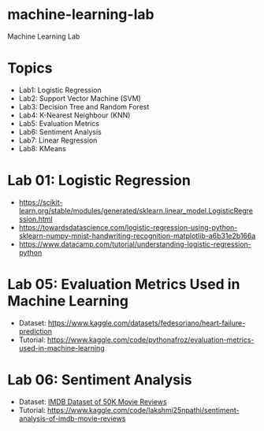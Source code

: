 # machine-learning-lab
Machine Learning Lab

# Topics
* Lab1: Logistic Regression
* Lab2: Support Vector Machine (SVM)
* Lab3: Decision Tree and Random Forest
* Lab4: K-Nearest Neighbour (KNN)
* Lab5: Evaluation Metrics
* Lab6: Sentiment Analysis
* Lab7: Linear Regression
* Lab8: KMeans

# Lab 01: Logistic Regression
* https://scikit-learn.org/stable/modules/generated/sklearn.linear_model.LogisticRegression.html
* https://towardsdatascience.com/logistic-regression-using-python-sklearn-numpy-mnist-handwriting-recognition-matplotlib-a6b31e2b166a
* https://www.datacamp.com/tutorial/understanding-logistic-regression-python

# Lab 05: Evaluation Metrics Used in Machine Learning
* Dataset: https://www.kaggle.com/datasets/fedesoriano/heart-failure-prediction
* Tutorial: https://www.kaggle.com/code/pythonafroz/evaluation-metrics-used-in-machine-learning


# Lab 06: Sentiment Analysis
* Dataset: [IMDB Dataset of 50K Movie Reviews](https://www.kaggle.com/datasets/lakshmi25npathi/imdb-dataset-of-50k-movie-reviews?select=IMDB+Dataset.csv)
* Tutorial: https://www.kaggle.com/code/lakshmi25npathi/sentiment-analysis-of-imdb-movie-reviews
